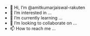 - 👋 Hi, I’m @amitkumarjaiswal-rakuten
- 👀 I’m interested in ...
- 🌱 I’m currently learning ...
- 💞️ I’m looking to collaborate on ...
- 📫 How to reach me ...

<!---
amitkumarjaiswal-rakuten/amitkumarjaiswal-rakuten is a ✨ special ✨ repository because its `README.md` (this file) appears on your GitHub profile.
You can click the Preview link to take a look at your changes.
--->

